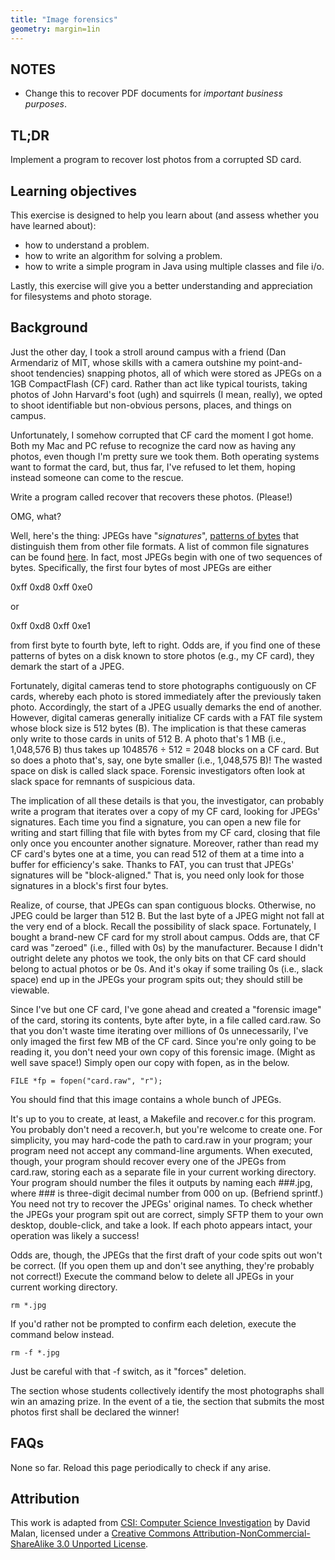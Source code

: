 ```yaml
---
title: "Image forensics"
geometry: margin=1in
---
```


## NOTES
* Change this to recover PDF documents for *important business purposes*.

## TL;DR
Implement a program to recover lost photos from a corrupted SD card.

## Learning objectives
This exercise is designed to help you learn about (and assess whether you have learned about):
* how to understand a problem.
* how to write an algorithm for solving a problem.
* how to write a simple program in Java using multiple classes and file i/o.

Lastly, this exercise will give you a better understanding and appreciation for
filesystems and photo storage.

## Background
Just the other day, I took a stroll around campus with a friend (Dan Armendariz
of MIT, whose skills with a camera outshine my point-and-shoot tendencies)
snapping photos, all of which were stored as JPEGs on a 1GB CompactFlash (CF)
card. Rather than act like typical tourists, taking photos of John Harvard's
foot (ugh) and squirrels (I mean, really), we opted to shoot identifiable but
non-obvious persons, places, and things on campus.

Unfortunately, I somehow corrupted that CF card the moment I got home. Both my
Mac and PC refuse to recognize the card now as having any photos, even though
I'm pretty sure we took them. Both operating systems want to format the card,
but, thus far, I've refused to let them, hoping instead someone can come to the
rescue.

Write a program called recover that recovers these photos. (Please!)

OMG, what?

Well, here's the thing: JPEGs have "*signatures*", [patterns of
bytes](https://en.wikipedia.org/wiki/File_format#Magic_number) that distinguish
them from other file formats. A list of common file signatures can be found
[here](https://en.wikipedia.org/wiki/List_of_file_signatures). In fact, most
JPEGs begin with one of two sequences of bytes. Specifically, the first four
bytes of most JPEGs are either

0xff 0xd8 0xff 0xe0

or

0xff 0xd8 0xff 0xe1

from first byte to fourth byte, left to right. Odds are, if you find one of
these patterns of bytes on a disk known to store photos (e.g., my CF card), they
demark the start of a JPEG.

Fortunately, digital cameras tend to store photographs contiguously on CF cards,
whereby each photo is stored immediately after the previously taken photo.
Accordingly, the start of a JPEG usually demarks the end of another. However,
digital cameras generally initialize CF cards with a FAT file system whose block
size is 512 bytes (B). The implication is that these cameras only write to those
cards in units of 512 B. A photo that's 1 MB (i.e., 1,048,576 B) thus takes up
1048576 ÷ 512 = 2048 blocks on a CF card. But so does a photo that's, say, one
byte smaller (i.e., 1,048,575 B)! The wasted space on disk is called slack
space. Forensic investigators often look at slack space for remnants of
suspicious data.

The implication of all these details is that you, the investigator, can probably
write a program that iterates over a copy of my CF card, looking for JPEGs'
signatures. Each time you find a signature, you can open a new file for writing
and start filling that file with bytes from my CF card, closing that file only
once you encounter another signature. Moreover, rather than read my CF card's
bytes one at a time, you can read 512 of them at a time into a buffer for
efficiency's sake. Thanks to FAT, you can trust that JPEGs' signatures will be
"block-aligned." That is, you need only look for those signatures in a block's
first four bytes.

Realize, of course, that JPEGs can span contiguous blocks. Otherwise, no JPEG
could be larger than 512 B. But the last byte of a JPEG might not fall at the
very end of a block. Recall the possibility of slack space. Fortunately, I
bought a brand-new CF card for my stroll about campus. Odds are, that CF card
was "zeroed" (i.e., filled with 0s) by the manufacturer. Because I didn't
outright delete any photos we took, the only bits on that CF card should belong
to actual photos or be 0s. And it's okay if some trailing 0s (i.e., slack space)
end up in the JPEGs your program spits out; they should still be viewable.

Since I've but one CF card, I've gone ahead and created a "forensic image" of
the card, storing its contents, byte after byte, in a file called card.raw. So
that you don't waste time iterating over millions of 0s unnecessarily, I've only
imaged the first few MB of the CF card. Since you're only going to be reading
it, you don't need your own copy of this forensic image. (Might as well save
space!) Simply open our copy with fopen, as in the below.

```
FILE *fp = fopen("card.raw", "r");
```

You should find that this image contains a whole bunch of JPEGs.

It's up to you to create, at least, a Makefile and recover.c for this program.
You probably don't need a recover.h, but you're welcome to create one. For
simplicity, you may hard-code the path to card.raw in your program; your program
need not accept any command-line arguments. When executed, though, your program
should recover every one of the JPEGs from card.raw, storing each as a separate
file in your current working directory. Your program should number the files it
outputs by naming each ###.jpg, where ### is three-digit decimal number from 000
on up. (Befriend sprintf.) You need not try to recover the JPEGs' original
names. To check whether the JPEGs your program spit out are correct, simply SFTP
them to your own desktop, double-click, and take a look. If each photo appears
intact, your operation was likely a success!

Odds are, though, the JPEGs that the first draft of your code spits out won't be
correct. (If you open them up and don't see anything, they're probably not
correct!) Execute the command below to delete all JPEGs in your current working
directory.

```
rm *.jpg
```

If you'd rather not be prompted to confirm each deletion, execute the command
below instead.

```
rm -f *.jpg
```

Just be careful with that -f switch, as it "forces" deletion.

The section whose students collectively identify the most photographs shall win
an amazing prize. In the event of a tie, the section that submits the most
photos first shall be declared the winner!

## FAQs
None so far. Reload this page periodically to check if any arise.

## Attribution
This work is adapted from [CSI: Computer Science Investigation](http://nifty.stanford.edu/2010/malan-csi/) by David Malan, licensed under a [Creative Commons Attribution-NonCommercial-ShareAlike 3.0 Unported License](http://creativecommons.org/licenses/by-nc-sa/3.0/). 
